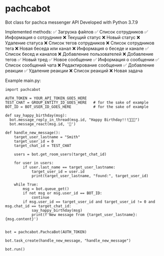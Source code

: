 # pachcabot
Bot class for pachca messenger API
Developed with Python 3.7.9

Implemented methods:
✅ Загрузка файлов
✅ Список сотрудников
✅ Информация о сотруднике
❌ Текущий статус
❌ Новый статус
❌ Удаление статуса
❌ Список тегов сотрудников
❌ Список сотрудников тега
❌ Новая беседа или канал
❌ Информация о беседе и канале
✅ Список бесед и каналов
❌ Добавление пользователей
❌ Добавление тегов
✅ Новый тред
✅ Новое сообщение
✅ Информация о сообщении
✅ Список сообщений чата
❌ Редактирование сообщения
✅ Добавление реакции
✅ Удаление реакции
❌ Список реакций
❌ Новая задача

Example main.py:
```
import pachcabot

AUTH_TOKEN = YOUR_API_TOKEN_GOES_HERE
TEST_CHAT = GROUP_ENTITY_ID_GOES_HERE   # for the sake of example
BOT_ID = BOT_USER_ID_GOES_HERE          # for the sake of example

def say_happy_birthday(msg):
  bot.message_reply_in_thread(msg.id, "Happy Birthday!!!🎂🎂🎂")
  bot.message_react(msg.id, '🎂')

def handle_new_message():
    target_user_lastname = "Smith"
    target_user_id = 0
    target_chat_id = TEST_CHAT

    users = bot.get_room_users(target_chat_id)

    for user in users:
        if user.last_name == target_user_lastname:
            target_user_id = user.id
            print(target_user_lastname, "found:", target_user_id)

    while True:
        msg = bot.queue_get()
        if not msg or msg.user_id == BOT_ID:
            continue
        if msg.user_id == target_user_id and target_user_id != 0 and msg.chat_id == target_chat_id:
            say_happy_birthday(msg)
            print(f'New message from {target_user_lastname}: {msg.content}')
            

bot = pachcabot.PachcaBot(AUTH_TOKEN)

bot.task_create(handle_new_message, "handle_new_message")

bot.run()
```
